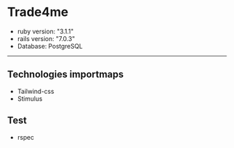 # Trade4me

* ruby version: "3.1.1"
* rails version: "7.0.3"
* Database: PostgreSQL
----
## Technologies importmaps
* Tailwind-css
* Stimulus
## Test
* rspec

[//]: # (* Services &#40;job queues, cache servers, search engines, etc.&#41;)
[//]: # (* Deployment instructions)
